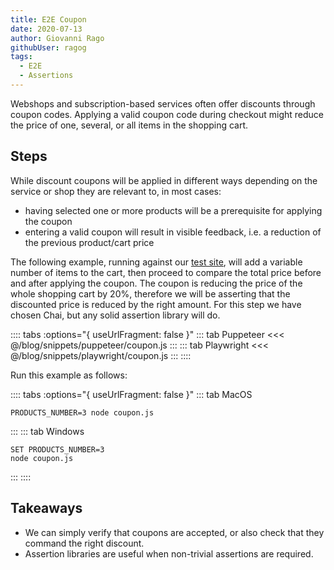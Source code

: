 ```yaml
---
title: E2E Coupon
date: 2020-07-13
author: Giovanni Rago
githubUser: ragog
tags: 
  - E2E
  - Assertions
---
```


Webshops and subscription-based services often offer discounts through coupon codes. Applying a valid coupon code during checkout might reduce the price of one, several, or all items in the shopping cart.

## Steps

While discount coupons will be applied in different ways depending on the service or shop they are relevant to, in most cases:
* having selected one or more products will be a prerequisite for applying the coupon
* entering a valid coupon will result in visible feedback, i.e. a reduction of the previous product/cart price

The following example, running against our [test site](https://danube-store.herokuapp.com/), will add a variable number of items to the cart, then proceed to compare the total price before and after applying the coupon. The coupon is reducing the price of the whole shopping cart by 20%, therefore we will be asserting that the discounted price is reduced by the right amount. For this step we have chosen Chai, but any solid assertion library will do.

:::: tabs :options="{ useUrlFragment: false }"
::: tab Puppeteer 
<<< @/blog/snippets/puppeteer/coupon.js
:::
::: tab Playwright
<<< @/blog/snippets/playwright/coupon.js
:::
::::

Run this example as follows:

:::: tabs :options="{ useUrlFragment: false }"
::: tab MacOS
```shell script
PRODUCTS_NUMBER=3 node coupon.js
```
:::
::: tab Windows
```shell script
SET PRODUCTS_NUMBER=3
node coupon.js
```
:::
::::

## Takeaways

- We can simply verify that coupons are accepted, or also check that they command the right discount.
- Assertion libraries are useful when non-trivial assertions are required.

